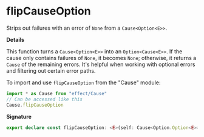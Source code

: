 # flipCauseOption

Strips out failures with an error of `None` from a `Cause<Option<E>>`.

**Details**

This function turns a `Cause<Option<E>>` into an `Option<Cause<E>>`. If the
cause only contains failures of `None`, it becomes `None`; otherwise, it
returns a `Cause` of the remaining errors. It's helpful when working with
optional errors and filtering out certain error paths.

To import and use `flipCauseOption` from the "Cause" module:

```ts
import * as Cause from "effect/Cause"
// Can be accessed like this
Cause.flipCauseOption
```

**Signature**

```ts
export declare const flipCauseOption: <E>(self: Cause<Option.Option<E>>) => Option.Option<Cause<E>>
```
